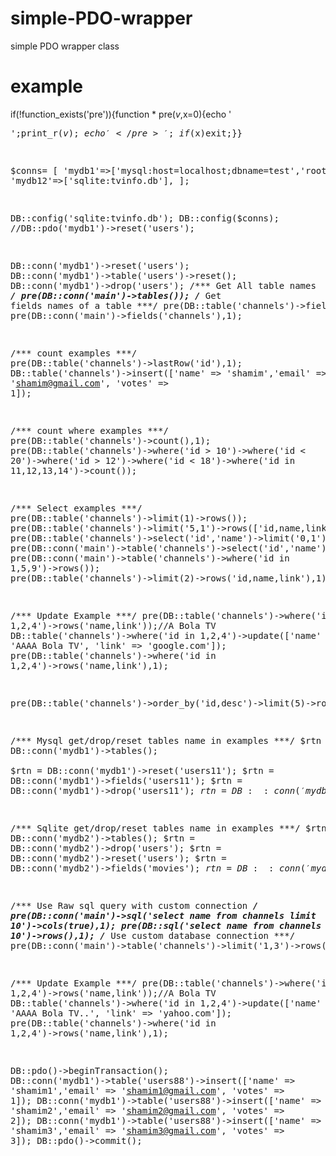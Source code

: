# simple-PDO-wrapper
simple PDO wrapper class

# example
if(!function_exists('pre')){function * pre($v,$x=0){echo '<pre>';print_r($v);echo'</pre>';if($x)exit;}}

$conns= [
          'mydb1'=>['mysql:host=localhost;dbname=test','root',''],
          'mydb12'=>['sqlite:tvinfo.db'],
       ];

DB::config('sqlite:tvinfo.db');
DB::config($conns);
//DB::pdo('mydb1')->reset('users');

DB::conn('mydb1')->reset('users');
DB::conn('mydb1')->table('users')->reset();
DB::conn('mydb1')->drop('users');
/*** Get All table names ***/
pre(DB::conn('main')->tables());
/*** Get fields names of a table ***/
pre(DB::table('channels')->fields());
pre(DB::conn('main')->fields('channels'),1);



/*** count examples ***/
pre(DB::table('channels')->lastRow('id'),1);
DB::table('channels')->insert(['name' => 'shamim','email' => 'shamim@gmail.com', 'votes' => 1]);

/*** count where examples ***/
pre(DB::table('channels')->count(),1);
pre(DB::table('channels')->where('id > 10')->where('id < 20')->where('id > 12')->where('id < 18')->where('id in 11,12,13,14')->count());

/*** Select examples  ***/
pre(DB::table('channels')->limit(1)->rows());
pre(DB::table('channels')->limit('5,1')->rows(['id,name,link'],true));
pre(DB::table('channels')->select('id','name')->limit('0,1')->rows());
pre(DB::conn('main')->table('channels')->select('id','name')->limit(1)->rows());
pre(DB::conn('main')->table('channels')->where('id in 1,5,9')->rows());
pre(DB::table('channels')->limit(2)->rows('id,name,link'),1);


/*** Update Example ***/
pre(DB::table('channels')->where('id in 1,2,4')->rows('name,link'));//A Bola TV
DB::table('channels')->where('id in 1,2,4')->update(['name' => 'AAAA Bola TV', 'link' => 'google.com']);
pre(DB::table('channels')->where('id in 1,2,4')->rows('name,link'),1);

pre(DB::table('channels')->order_by('id,desc')->limit(5)->rows('id,name,link'),1);

/*** Mysql get/drop/reset tables name in examples ***/
$rtn = DB::conn('mydb1')->tables();			
$rtn = DB::conn('mydb1')->reset('users11');
$rtn = DB::conn('mydb1')->fields('users11');
$rtn = DB::conn('mydb1')->drop('users11');
$rtn = DB::conn('mydb1')->table('users11')->rows();
pre($rtn,1);

/*** Sqlite get/drop/reset tables name in examples ***/
$rtn = DB::conn('mydb2')->tables();
$rtn = DB::conn('mydb2')->drop('users');
$rtn = DB::conn('mydb2')->reset('users');
$rtn = DB::conn('mydb2')->fields('movies');
$rtn = DB::conn('mydb2')->table('movies')->limit(10)->rows();
pre($rtn,1);

/*** Use Raw sql query with custom connection ***/
pre(DB::conn('main')->sql('select name from channels limit 10')->cols(true),1);
pre(DB::sql('select name from channels limit 10')->rows(),1);
/*** Use custom database connection ***/
pre(DB::conn('main')->table('channels')->limit('1,3')->rows(),1);

/*** Update Example ***/
pre(DB::table('channels')->where('id in 1,2,4')->rows('name,link'));//A Bola TV
DB::table('channels')->where('id in 1,2,4')->update(['name' => 'AAAA Bola TV..', 'link' => 'yahoo.com']);
pre(DB::table('channels')->where('id in 1,2,4')->rows('name,link'),1);

DB::pdo()->beginTransaction();
DB::conn('mydb1')->table('users88')->insert(['name' => 'shamim1','email' => 'shamim1@gmail.com', 'votes' => 1]);
DB::conn('mydb1')->table('users88')->insert(['name' => 'shamim2','email' => 'shamim2@gmail.com', 'votes' => 2]);
DB::conn('mydb1')->table('users88')->insert(['name' => 'shamim3','email' => 'shamim3@gmail.com', 'votes' => 3]);
DB::pdo()->commit();
